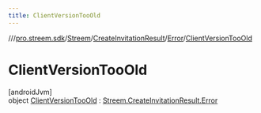 ```yaml
---
title: ClientVersionTooOld
---
```

//[<root>](../../../../../../index.html)/[pro.streem.sdk](../../../../index.html)/[Streem](../../../index.html)/[CreateInvitationResult](../../index.html)/[Error](../index.html)/[ClientVersionTooOld](index.html)



# ClientVersionTooOld



[androidJvm]\
object [ClientVersionTooOld](index.html) : [Streem.CreateInvitationResult.Error](../index.html)


